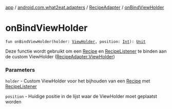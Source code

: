 [app](../../index.md) / [android.com.what2eat.adapters](../index.md) / [RecipeAdapter](index.md) / [onBindViewHolder](./on-bind-view-holder.md)

# onBindViewHolder

`fun onBindViewHolder(holder: `[`ViewHolder`](-view-holder/index.md)`, position: `[`Int`](https://kotlinlang.org/api/latest/jvm/stdlib/kotlin/-int/index.html)`): `[`Unit`](https://kotlinlang.org/api/latest/jvm/stdlib/kotlin/-unit/index.html)

Deze functie wordt gebruikt om een [Recipe](../../android.com.what2eat.network/-recipe/index.md) en [RecipeListener](../-recipe-listener/index.md) te binden aan de custom
ViewHolder ([RecipeAdapter.ViewHolder](-view-holder/index.md))

### Parameters

`holder` - Custom ViewHolder voor het bijhouden van een [Recipe](../../android.com.what2eat.network/-recipe/index.md) met [RecipeListener](../-recipe-listener/index.md)

`position` - Huidige positie in de lijst waar de ViewHolder moet geplaatst worden